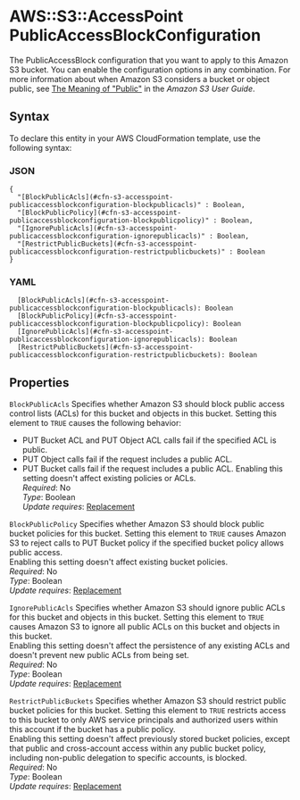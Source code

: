 # AWS::S3::AccessPoint PublicAccessBlockConfiguration<a name="aws-properties-s3-accesspoint-publicaccessblockconfiguration"></a>

The PublicAccessBlock configuration that you want to apply to this Amazon S3 bucket\. You can enable the configuration options in any combination\. For more information about when Amazon S3 considers a bucket or object public, see [The Meaning of "Public"](https://docs.aws.amazon.com/AmazonS3/latest/dev/access-control-block-public-access.html#access-control-block-public-access-policy-status) in the _Amazon S3 User Guide_\.

## Syntax<a name="aws-properties-s3-accesspoint-publicaccessblockconfiguration-syntax"></a>

To declare this entity in your AWS CloudFormation template, use the following syntax:

### JSON<a name="aws-properties-s3-accesspoint-publicaccessblockconfiguration-syntax.json"></a>

```
{
  "[BlockPublicAcls](#cfn-s3-accesspoint-publicaccessblockconfiguration-blockpublicacls)" : Boolean,
  "[BlockPublicPolicy](#cfn-s3-accesspoint-publicaccessblockconfiguration-blockpublicpolicy)" : Boolean,
  "[IgnorePublicAcls](#cfn-s3-accesspoint-publicaccessblockconfiguration-ignorepublicacls)" : Boolean,
  "[RestrictPublicBuckets](#cfn-s3-accesspoint-publicaccessblockconfiguration-restrictpublicbuckets)" : Boolean
}
```

### YAML<a name="aws-properties-s3-accesspoint-publicaccessblockconfiguration-syntax.yaml"></a>

```
  [BlockPublicAcls](#cfn-s3-accesspoint-publicaccessblockconfiguration-blockpublicacls): Boolean
  [BlockPublicPolicy](#cfn-s3-accesspoint-publicaccessblockconfiguration-blockpublicpolicy): Boolean
  [IgnorePublicAcls](#cfn-s3-accesspoint-publicaccessblockconfiguration-ignorepublicacls): Boolean
  [RestrictPublicBuckets](#cfn-s3-accesspoint-publicaccessblockconfiguration-restrictpublicbuckets): Boolean
```

## Properties<a name="aws-properties-s3-accesspoint-publicaccessblockconfiguration-properties"></a>

`BlockPublicAcls` <a name="cfn-s3-accesspoint-publicaccessblockconfiguration-blockpublicacls"></a>
Specifies whether Amazon S3 should block public access control lists \(ACLs\) for this bucket and objects in this bucket\. Setting this element to `TRUE` causes the following behavior:

- PUT Bucket ACL and PUT Object ACL calls fail if the specified ACL is public\.
- PUT Object calls fail if the request includes a public ACL\.
- PUT Bucket calls fail if the request includes a public ACL\.
  Enabling this setting doesn't affect existing policies or ACLs\.  
  _Required_: No  
  _Type_: Boolean  
  _Update requires_: [Replacement](https://docs.aws.amazon.com/AWSCloudFormation/latest/UserGuide/using-cfn-updating-stacks-update-behaviors.html#update-replacement)

`BlockPublicPolicy` <a name="cfn-s3-accesspoint-publicaccessblockconfiguration-blockpublicpolicy"></a>
Specifies whether Amazon S3 should block public bucket policies for this bucket\. Setting this element to `TRUE` causes Amazon S3 to reject calls to PUT Bucket policy if the specified bucket policy allows public access\.  
Enabling this setting doesn't affect existing bucket policies\.  
_Required_: No  
_Type_: Boolean  
_Update requires_: [Replacement](https://docs.aws.amazon.com/AWSCloudFormation/latest/UserGuide/using-cfn-updating-stacks-update-behaviors.html#update-replacement)

`IgnorePublicAcls` <a name="cfn-s3-accesspoint-publicaccessblockconfiguration-ignorepublicacls"></a>
Specifies whether Amazon S3 should ignore public ACLs for this bucket and objects in this bucket\. Setting this element to `TRUE` causes Amazon S3 to ignore all public ACLs on this bucket and objects in this bucket\.  
Enabling this setting doesn't affect the persistence of any existing ACLs and doesn't prevent new public ACLs from being set\.  
_Required_: No  
_Type_: Boolean  
_Update requires_: [Replacement](https://docs.aws.amazon.com/AWSCloudFormation/latest/UserGuide/using-cfn-updating-stacks-update-behaviors.html#update-replacement)

`RestrictPublicBuckets` <a name="cfn-s3-accesspoint-publicaccessblockconfiguration-restrictpublicbuckets"></a>
Specifies whether Amazon S3 should restrict public bucket policies for this bucket\. Setting this element to `TRUE` restricts access to this bucket to only AWS service principals and authorized users within this account if the bucket has a public policy\.  
Enabling this setting doesn't affect previously stored bucket policies, except that public and cross\-account access within any public bucket policy, including non\-public delegation to specific accounts, is blocked\.  
_Required_: No  
_Type_: Boolean  
_Update requires_: [Replacement](https://docs.aws.amazon.com/AWSCloudFormation/latest/UserGuide/using-cfn-updating-stacks-update-behaviors.html#update-replacement)
